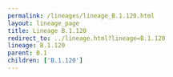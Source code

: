 ```yaml
---
permalink: /lineages/lineage_B.1.120.html
layout: lineage_page
title: Lineage B.1.120
redirect_to: ../lineage.html?lineage=B.1.120
lineage: B.1.120
parent: B.1
children: ['B.1.120']
---
```

